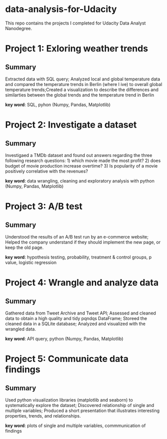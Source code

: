 # data-analysis-for-Udacity
This repo contains the projects I completed for Udacity Data Analyst Nanodegree.
# Project 1: Exloring weather trends
## Summary
Extracted data with SQL query; Analyzed local and global temperature data and compared the temperature trends in Berlin (where I ive) to overall global temperature trends;Created a visualization to describe the differences and similarties between the global trends and the temperature trend in Berlin<p>
**key word**: SQL, pyhon (Numpy, Pandas, Matplotlib)

# Project 2: Investigate a dataset
## Summary
Investigaed a TMDb dataset and found out answers regarding the three following research questions: 1) which movie made the most profit? 2) does budget of movie production increase overtime? 3) Is popularity of a movie positively correlative with the revenues? <p>
**key word**: data wrangling, cleaning and exploratory analysis with python (Numpy, Pandas, Matplotlib)

# Project 3: A/B test
## Summary
Understood the results of an A/B test run by an e-commerce website; Helped the company understand if they should implement the new page, or keep the old page. <p>
**key word**: hypothesis testing, probability, treatment & control groups, p value, logistic regression


# Project 4: Wrangle and analyze data
## Summary
Gathered data from Tweet Archive and Tweet API; Assessed and cleaned data to obtain a high quality and tidy pqndqs DataFrame; Storeed the cleaned data in a SQLite database; Analyzed and visualized with the wrangled data. <p>
**key word**: API query, python (Numpy, Pandas, Matplotlib)

# Project 5: Communicate data findings
## Summary
Used python visualization libraries (matplotlib and seaborn) to systematically explore the dataset; Discovered relationship of single and multiple variables; Produced a short presentation that illustrates interesting properties, trends, and relationships. <p> 
**key word**: plots of single and multiple variables, commmunication of findings
